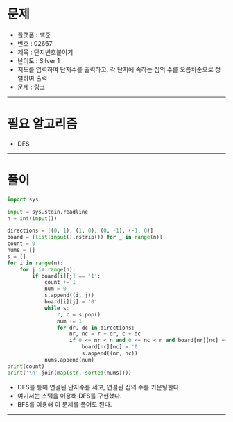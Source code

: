 # 문제
- 플랫폼 : 백준
- 번호 : 02667
- 제목 : 단지번호붙이기
- 난이도 : Silver 1
- 지도를 입력하여 단지수를 출력하고, 각 단지에 속하는 집의 수를 오름차순으로 정렬하여 출력
- 문제 : <a href="https://www.acmicpc.net/problem/2667" target="_blank">링크</a>

---

# 필요 알고리즘
- DFS

---

# 풀이
```python
import sys

input = sys.stdin.readline
n = int(input())

directions = [(0, 1), (1, 0), (0, -1), (-1, 0)]
board = [list(input().rstrip()) for _ in range(n)]
count = 0
nums = []
s = []
for i in range(n):
    for j in range(n):
        if board[i][j] == '1':
            count += 1
            num = 0
            s.append((i, j))
            board[i][j] = '0'
            while s:
                r, c = s.pop()
                num += 1
                for dr, dc in directions:
                    nr, nc = r + dr, c + dc
                    if 0 <= nr < n and 0 <= nc < n and board[nr][nc] == '1':
                        board[nr][nc] = '0'
                        s.append((nr, nc))
            nums.append(num)
print(count)
print('\n'.join(map(str, sorted(nums))))
```
- DFS를 통해 연결된 단지수를 세고, 연결된 집의 수를 카운팅한다.
- 여기서는 스택을 이용해 DFS를 구현했다.
- BFS를 이용해 이 문제를 풀어도 된다.

---
